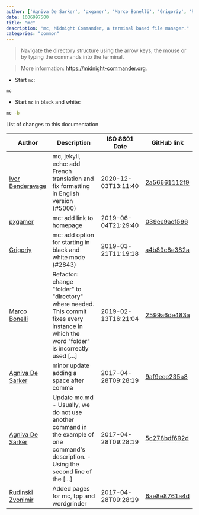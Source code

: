 ```yaml
---
author: ['Agniva De Sarker', 'pxgamer', 'Marco Bonelli', 'Grigoriy', 'Rudinski Zvonimir', 'Ivor Benderavage']
date: 1606997500
title: "mc"
description: "mc, Midnight Commander, a terminal based file manager."
categories: "common"
---
```

> Navigate the directory structure using the arrow keys, the mouse or by typing the commands into the terminal.

> More information: <https://midnight-commander.org>.

- Start `mc`:

```bash
mc
```

- Start `mc` in black and white:

```bash
mc -b
```
List of changes to this documentation


Author | Description | ISO 8601 Date | GitHub link
------|-----|-----|-----
[Ivor Benderavage](mailto:ivor.benderavage@gmail.com) | mc, jekyll, echo: add French translation and fix formatting in English version (#5000) | 2020-12-03T13:11:40 | [2a56661112f9](https://github.com/tldr-pages/tldr/commit/2a56661112f929a3e49a51768ccc1e2a1ec1bf13)
[pxgamer](mailto:owzie123@gmail.com) | mc: add link to homepage | 2019-06-04T21:29:40 | [039ec9aef596](https://github.com/tldr-pages/tldr/commit/039ec9aef596a62055b5eb3e6490ea30362fd7f9)
[Grigoriy](mailto:yarboroda@gmail.com) | mc: add option for starting in black and white mode (#2843) | 2019-03-21T11:19:18 | [a4b89c8e382a](https://github.com/tldr-pages/tldr/commit/a4b89c8e382a76adbb846473f588dba9ea39d23a)
[Marco Bonelli](mailto:mb5.marcob@gmail.com) | Refactor: change "folder" to "directory" where needed. This commit fixes every instance in which the word "folder" is incorrectly used [...] | 2019-02-13T16:21:04 | [2599a6de483a](https://github.com/tldr-pages/tldr/commit/2599a6de483a70601ab17b29e0f18a5a8bdcaa12)
[Agniva De Sarker](mailto:agnivade@yahoo.co.in) | minor update adding a space after comma | 2017-04-28T09:28:19 | [9af9eee235a8](https://github.com/tldr-pages/tldr/commit/9af9eee235a8c75000ac4e867390725e924eb594)
[Agniva De Sarker](mailto:agnivade@yahoo.co.in) | Update mc.md - Usually, we do not use another command in the example of one command's description. - Using the second line of the [...] | 2017-04-28T09:28:19 | [5c278bdf692d](https://github.com/tldr-pages/tldr/commit/5c278bdf692dd27b6a8f4a1dca7ba69d60a171e7)
[Rudinski Zvonimir](mailto:zvonimirurdinski@protonmail.ch) | Added pages for mc, tpp and wordgrinder | 2017-04-28T09:28:19 | [6ae8e8761a4d](https://github.com/tldr-pages/tldr/commit/6ae8e8761a4d689f9449aeda9d0a2e107240511f)

